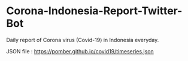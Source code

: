 # Corona-Indonesia-Report-Twitter-Bot
Daily report of Corona virus (Covid-19) in Indonesia everyday.

JSON file : https://pomber.github.io/covid19/timeseries.json
